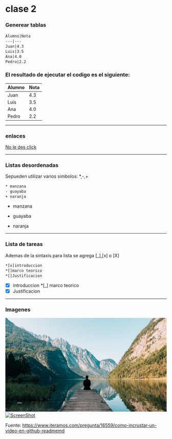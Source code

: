 # clase 2

### Generear tablas
~~~
Alumno|Nota
---|---
Juan|4.3
Luis|3.5
Ana|4.0
Pedro|2.2
~~~
### El resultado de ejecutar el codigo es el siguiente:

Alumno|Nota
---|---
Juan|4.3
Luis|3.5
Ana|4.0
Pedro|2.2
***
### enlaces
[No le des click](http://google.com)
***
### Listas desordenadas
Sepueden utilizar varios simbolos: *,-,+
~~~
* manzana
- guayaba
+ naranja
~~~
* manzana
- guayaba
+ naranja
***
### Lista de tareas
Ademas de la sintaxis para lista se agrega [_],[x] o [X]
~~~
*[x]introduccion
*[]marco teorico
*[]Justificacion
~~~
*[x] introduccion
*[_] marco teorico
*[x] Justificacion
***
### Imagenes
![etiqueta](imagenes/imagen1.jpg)
[![ScreenShot](https://raw.github.com/GabLeRoux/WebMole/master/ressources/WebMole_Youtube_Video.png)](http://youtu.be/vt5fpE0bzSY)

Fuente: https://www.iteramos.com/pregunta/16559/como-incrustar-un-video-en-github-readmemd
